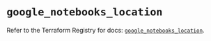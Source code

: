 # `google_notebooks_location`

Refer to the Terraform Registry for docs: [`google_notebooks_location`](https://registry.terraform.io/providers/hashicorp/google-beta/5.39.0/docs/resources/google_notebooks_location).
